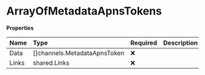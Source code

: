 # ArrayOfMetadataApnsTokens

**Properties**

| Name  | Type                         | Required | Description |
| :---- | :--------------------------- | :------- | :---------- |
| Data  | []channels.MetadataApnsToken | ❌       |             |
| Links | shared.Links                 | ❌       |             |
